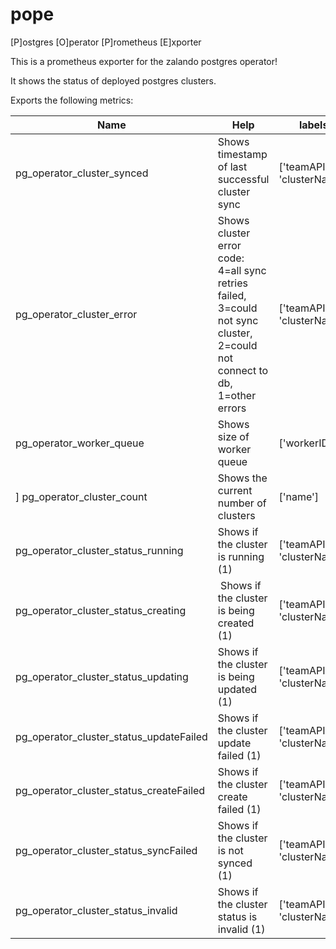 # pope
[P]ostgres [O]perator [P]rometheus [E]xporter

This is a prometheus exporter for the zalando postgres operator!

It shows the status of deployed postgres clusters.

Exports the following metrics:

| Name          | Help          | labels    |
| ------------- | ------------- | --------- |
| pg_operator_cluster_synced  | Shows timestamp of last successful cluster sync | ['teamAPI', 'clusterName']
| pg_operator_cluster_error  | Shows cluster error code: 4=all sync retries failed, 3=could not sync cluster, 2=could not connect to db, 1=other errors  | ['teamAPI', 'clusterName']
| pg_operator_worker_queue | Shows size of worker queue |['workerID']
] pg_operator_cluster_count | Shows the current number of clusters | ['name']
| pg_operator_cluster_status_running | Shows if the cluster is running (1) | ['teamAPI', 'clusterName'] 
| pg_operator_cluster_status_creating | Shows if the cluster is being created (1) | ['teamAPI', 'clusterName']
| pg_operator_cluster_status_updating | Shows if the cluster is being updated (1) | ['teamAPI', 'clusterName']
| pg_operator_cluster_status_updateFailed | Shows if the cluster update failed (1) | ['teamAPI', 'clusterName']
| pg_operator_cluster_status_createFailed | Shows if the cluster create failed (1) | ['teamAPI', 'clusterName']
| pg_operator_cluster_status_syncFailed | Shows if the cluster is not synced (1) | ['teamAPI', 'clusterName']
| pg_operator_cluster_status_invalid | Shows if the cluster status is invalid (1) |  ['teamAPI', 'clusterName']


